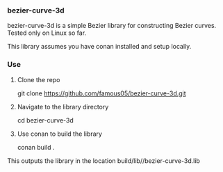 ### bezier-curve-3d
bezier-curve-3d is a simple Bezier library for constructing Bezier curves. Tested only on Linux so far.

This library assumes you have conan installed and setup locally.

### Use

1. Clone the repo

	git clone https://github.com/famous05/bezier-curve-3d.git

2. Navigate to the library directory

	cd bezier-curve-3d

3. Use conan to build the library 
       
	conan build .

This outputs the library in the location build/lib/<build-type>/bezier-curve-3d.lib

